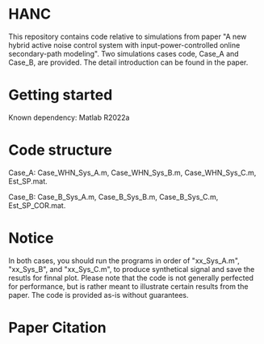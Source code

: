 # HANC
This repository contains code relative to simulations from paper "A new hybrid active noise control system with input-power-controlled online secondary-path modeling". 
Two simulations cases code, Case_A and Case_B, are provided. The detail introduction can be found in the paper.
# Getting started
Known dependency: Matlab R2022a
# Code structure
Case_A: Case_WHN_Sys_A.m, Case_WHN_Sys_B.m, Case_WHN_Sys_C.m, Est_SP.mat.

Case_B: Case_B_Sys_A.m, Case_B_Sys_B.m, Case_B_Sys_C.m, Est_SP_COR.mat.
# Notice
In both cases, you should run the programs in order of "xx_Sys_A.m", "xx_Sys_B", and "xx_Sys_C.m", to produce synthetical signal and save the resutls for finnal plot.
Please note that the code is not generally perfected for performance, but is rather meant to illustrate certain results from the paper. 
The code is provided as-is without guarantees.
# Paper Citation
